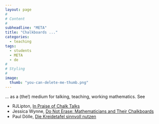 ```yaml
---
layout: page
#
# Content
#
subheadline: "META"
title: "Chalkboards ..."
categories:
  - teaching
tags:
  - students
  - META
  - de
#
# Styling
#
image:
  thumb: "you-can-delete-me-thumb.png"
---
```


... as a (the!) medium for talking, teaching, working mathematics. See

- RJLipton, [In Praise of Chalk Talks](https://rjlipton.wpcomstaging.com/2013/11/07/in-praise-of-chalk-talks/)
- Jessica Wynne, [Do Not Erase: Mathematicians and Their Chalkboards](https://press.princeton.edu/books/hardcover/9780691199221/do-not-erase)
- Paul Dölle, [Die Kreidetafel sinnvoll nutzen](https://www.didaktikzentrum.de/component/redevent/details/4-diz-termin?xref=161461:neu-die-kreidetafel-sinnvoll-nutzen)

